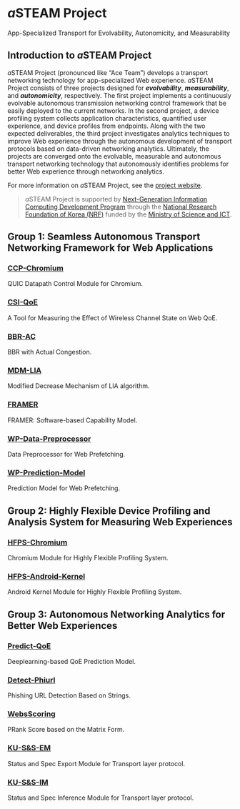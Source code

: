 # *a*STEAM Project
App-Specialized Transport for Evolvability, Autonomicity, and Measurability
## Introduction to *a*STEAM Project
*a*STEAM Project (pronounced like “Ace Team”) develops a transport networking technology for app-specialized Web experience. *a*STEAM Project consists of three projects designed for **_evolvability_**, **_measurability_**, and **_autonomicity_**, respectively. The first project implements a continuously evolvable autonomous transmission networking control framework that be easily deployed to the current networks. In the second project, a device profiling system collects application characteristics, quantified user experience, and device profiles from endpoints. Along with the two expected deliverables, the third project investigates analytics techniques to improve Web experience through the autonomous development of transport protocols based on data-driven networking analytics. Ultimately, the projects are converged onto the evolvable, measurable and autonomous transport networking technology that autonomously identifies problems for better Web experience through networking analytics.

For more information on *a*STEAM Project, see the [project website](https://asteam.korea.ac.kr/).

> *a*STEAM Project is supported by [Next-Generation Information Computing Development Program](http://www.nrf.re.kr/eng/cms/page/main?menu_no=201) through the [National Research Foundation of Korea (NRF)](http://www.nrf.re.kr/) funded by the [Ministry of Science and ICT](https://www.msit.go.kr/).

## Group 1: Seamless Autonomous Transport Networking Framework for Web Applications
### [CCP-Chromium](https://github.com/ku-asteam/ccp-chromium/)
QUIC Datapath Control Module for Chromium.
### [CSI-QoE](https://github.com/ku-asteam/csi-qoe/)
A Tool for Measuring the Effect of Wireless Channel State on Web QoE.
### [BBR-AC](https://github.com/ku-asteam/bbr-ac/)
BBR with Actual Congestion.
### [MDM-LIA](https://github.com/ku-asteam/mdm-lia/)
Modified Decrease Mechanism of LIA algorithm.
### [FRAMER](https://github.com/ku-asteam/miu_memory_integrity_utilities/)
FRAMER: Software-based Capability Model.
### [WP-Data-Preprocessor](https://github.com/ku-asteam/web-prediction/tree/master/preprocessor)
Data Preprocessor for Web Prefetching.
### [WP-Prediction-Model](https://github.com/ku-asteam/web-prediction/tree/master/encoder)
Prediction Model for Web Prefetching.

## Group 2: Highly Flexible Device Profiling and Analysis System for Measuring Web Experiences
### [HFPS-Chromium](https://github.com/ku-asteam/hfps-chromium/)
Chromium Module for Highly Flexible Profiling System.
### [HFPS-Android-Kernel](https://github.com/ku-asteam/hfps-android-kernel/)
Android Kernel Module for Highly Flexible Profiling System.

## Group 3: Autonomous Networking Analytics for Better Web Experiences
### [Predict-QoE](https://github.com/ku-asteam/predict-qoe/)
Deeplearning-based QoE Prediction Model.
### [Detect-Phiurl](https://github.com/ku-asteam/detect-phiurl/)
Phishing URL Detection Based on Strings.
### [WebsScoring](https://github.com/ku-asteam/webscoring/)
PRank Score based on the Matrix Form.
### [KU-S&S-EM](https://github.com/ku-asteam/KU-S&S-EM/)
Status and Spec Export Module for Transport layer protocol.
### [KU-S&S-IM](https://github.com/ku-asteam/KU-S&S-IM/)
Status and Spec Inference Module for Transport layer protocol.
